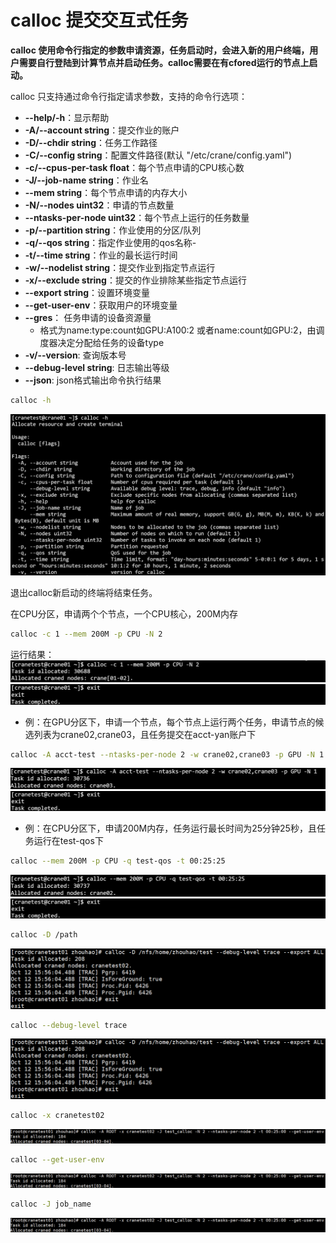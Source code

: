 # calloc 提交交互式任务 #

**calloc 使用命令行指定的参数申请资源，任务启动时，会进入新的用户终端，用户需要自行登陆到计算节点并启动任务。calloc需要在有cfored运行的节点上启动。**

calloc 只支持通过命令行指定请求参数，支持的命令行选项：

- **--help/-h**：显示帮助
- **-A/--account string**：提交作业的账户
- **-D/--chdir string**：任务工作路径
- **-C/--config string**：配置文件路径(默认 "/etc/crane/config.yaml")
- **-c/--cpus-per-task float**：每个节点申请的CPU核心数
- **-J/--job-name string**：作业名
- **--mem string**：每个节点申请的内存大小
- **-N/--nodes uint32**：申请的节点数量
- **--ntasks-per-node uint32**：每个节点上运行的任务数量
- **-p/--partition string**：作业使用的分区/队列
- **-q/--qos string**：指定作业使用的qos名称-
- **-t/--time string**：作业的最长运行时间
- **-w/--nodelist string**：提交作业到指定节点运行
- **-x/--exclude string**：提交的作业排除某些指定节点运行
- **--export string**：设置环境变量
- **--get-user-env**：获取用户的环境变量
- **--gres**： 任务申请的设备资源量  
  - 格式为name:type:count如GPU:A100:2 或者name:count如GPU:2，由调度器决定分配给任务的设备type
- **-v/--version**: 查询版本号
- **--debug-level string**: 日志输出等级
- **--json**: json格式输出命令执行结果

~~~bash
calloc -h
~~~
![calloc_h](../images/calloc_h.png)

退出calloc新启动的终端将结束任务。

在CPU分区，申请两个个节点，一个CPU核心，200M内存

~~~bash
calloc -c 1 --mem 200M -p CPU -N 2
~~~

运行结果：
![calloc](../images/calloc_c.png)
![exit](../images/exit.png)

- 例：在GPU分区下，申请一个节点，每个节点上运行两个任务，申请节点的候选列表为crane02,crane03，且任务提交在acct-yan账户下
~~~bash
calloc -A acct-test --ntasks-per-node 2 -w crane02,crane03 -p GPU -N 1
~~~
![calloc_A](../images/calloc_A.png)
![exit](../images/exit.png)

- 例：在CPU分区下，申请200M内存，任务运行最长时间为25分钟25秒，且任务运行在test-qos下
~~~bash
calloc --mem 200M -p CPU -q test-qos -t 00:25:25
~~~
![calloc__mem](../images/calloc_mem.png)
![exit](../images/exit.png)

~~~bash
calloc -D /path
~~~
![calloc_D](../images/calloc_D.png)

~~~bash
calloc --debug-level trace
~~~
![calloc_debug](../images/calloc_D.png)

~~~bash
calloc -x cranetest02
~~~
![calloc_x](../images/calloc_A_x.png)

~~~bash
calloc --get-user-env
~~~
![calloc_x](../images/calloc_A_x.png)

~~~bash
calloc -J job_name
~~~
![calloc_x](../images/calloc_A_x.png)